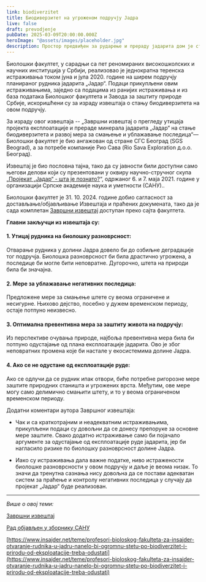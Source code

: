 ```yaml
---
link: biodiverzitet
title: Биодиверзитет на угроженом подручју Јадра
live: false
draft: prevodjenje
pubDate: 2025-03-09T20:00:00.000Z
heroImage: "@assets/images/placeholder.jpg"
description: Простор предвиђен за рударење и прераду јадарита дом је стотина национално и међународно значајних угрожених врста биљака и животиња. Њихов опстанак био би доведен у питање реализацијом пројекта „Јадар“.
---
```

Биолошки факултет, у сарадњи са пет реномираних високошколских и научних институција у Србији, реализовао је једнократна теренска истраживања током јуна и јула 2020. године на ширем подручју планираног рудника јадарита „Јадар“. Подаци прикупљени овим истраживањима, заједно са подацима из ранијих истраживања и из база података Биолошког факултета и Завода за заштиту природе Србије, искоришћени су за израду извештаја о стању биодиверзитета на овом подручју.

За израду овог извештаја -- „Завршни извештај о прегледу утицаја пројекта експлоатације и прераде минерала јадарита „Јадар“ на стање биодиверзитета и развој мера за смањење и ублажавање последица“— Биолошки факултет је био ангажован од стране СГС Београд (SGS Beograd), а за потребе компаније Рио Сава (Rio Sava Exploration д.о.о. Београд).

Извештај је био пословна тајна, тако да су јавности били доступни само његови делови који су презентовани у оквиру научно-стручног скупа „[Пројекат „Јадар“ - шта је познато?](https://drive.google.com/file/d/1cbUf5iJiWYUp1NJnkaKe9cGXuLM_l0Md/view?usp=drive_link)“, одржаног 6. и 7. маја 2021. године у организацији Српске академије наука и уметности (САНУ)..

Биолошки факултет је 31. 10. 2024. године добио сагласност за достављање/објављивање Извештаја и праћених докумената, тако да је сада комплетан [Завршни извештај](https://drive.google.com/file/d/1ZRAHPig6Rz2n-E-zrZ0clucPnvZYiNsx/view?usp=drive_link) доступан преко сајта факултета.

**Главни закључци из извештаја су:**

#### 1. Утицај рудника на биолошку разноврсност: 
Отварање рудника у долини Јадра довело би до озбиљне деградације тог подручја. Биолошка разноврсност би била драстично угрожена, а последице би могле бити неповратне. Дугорочно, штета на природи била би значајна.

#### 2. Mере за ублажавање негативних последица: 
Предложене мере за смањење штете су веома ограничене и несигурне. Њихово дејство, посебно у дужем временском периоду, остаје потпуно неизвесно.

#### 3. Оптимална превентивна мера за заштиту живота на подручју: 
Из перспективе очувања природе, најбоља превентивна мера била би потпуно одустајање од плана експлоатације јадарита. Ово је због неповратних промена које би настале у екосистемима долине Јадра.

#### 4. Ако се не одустане од експлоатације руде: 
Ако се одлучи да се рудник ипак отвори, биће потребне ригорозне мере заштите природних станишта и угрожених врста. Међутим, ове мере могу само делимично смањити штету, и то у веома ограниченом временском периоду.

Додатни коментари аутора Завршног извештаја:

- Чак и са краткотрајним и неадекватним истраживањима, прикупљени подаци су довољни да се донесу препоруке за основне мере заштите. Свако додатно истраживање само би појачало аргументе за одустајање од експлоатације руде јадарита, јер би нагласило ризике по биолошку разноврсност долине Јадра.

- Иако су истраживања дала важне податке, ниво истражености биолошке разноврсности у овом подручју и даље је веома низак. То значи да тренутна сазнања нису довољна да се постави адекватан систем за праћење и контролу негативних последица у случају да пројекат „Јадар“ буде реализован.


<hr/>

*Више о овој теми:*

[Завршни извештај](https://drive.google.com/file/d/1ZRAHPig6Rz2n-E-zrZ0clucPnvZYiNsx/view?usp=drive_link)

[Рад објављен у зборнику САНУ](https://drive.google.com/file/d/1cbUf5iJiWYUp1NJnkaKe9cGXuLM_l0Md/view?usp=drive_link)

[https://www.insajder.net/teme/profesori-bioloskog-fakulteta-za-insajder-otvaranje-rudnika-u-jadru-nanelo-bi-ogromnu-stetu-po-biodiverzitet-i-prirodu-od-eksploatacije-treba-odustati](https://www.insajder.net/teme/profesori-bioloskog-fakulteta-za-insajder-otvaranje-rudnika-u-jadru-nanelo-bi-ogromnu-stetu-po-biodiverzitet-i-prirodu-od-eksploatacije-treba-odustati)

